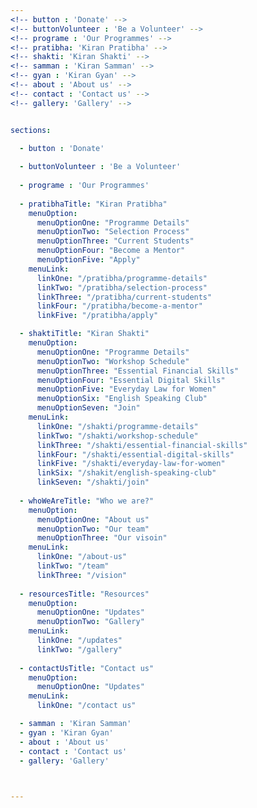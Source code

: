 ```yaml
---
<!-- button : 'Donate' -->
<!-- buttonVolunteer : 'Be a Volunteer' -->
<!-- programe : 'Our Programmes' -->
<!-- pratibha: 'Kiran Pratibha' -->
<!-- shakti: 'Kiran Shakti' -->
<!-- samman : 'Kiran Samman' -->
<!-- gyan : 'Kiran Gyan' -->
<!-- about : 'About us' -->
<!-- contact : 'Contact us' -->
<!-- gallery: 'Gallery' -->


sections:

  - button : 'Donate'
    
  - buttonVolunteer : 'Be a Volunteer'
    
  - programe : 'Our Programmes'
    
  - pratibhaTitle: "Kiran Pratibha"
    menuOption:
      menuOptionOne: "Programme Details"
      menuOptionTwo: "Selection Process"
      menuOptionThree: "Current Students"
      menuOptionFour: "Become a Mentor"
      menuOptionFive: "Apply"
    menuLink:
      linkOne: "/pratibha/programme-details"
      linkTwo: "/pratibha/selection-process"
      linkThree: "/pratibha/current-students"
      linkFour: "/pratibha/become-a-mentor"
      linkFive: "/pratibha/apply"

  - shaktiTitle: "Kiran Shakti"
    menuOption:
      menuOptionOne: "Programme Details"
      menuOptionTwo: "Workshop Schedule"
      menuOptionThree: "Essential Financial Skills"
      menuOptionFour: "Essential Digital Skills"
      menuOptionFive: "Everyday Law for Women"
      menuOptionSix: "English Speaking Club"
      menuOptionSeven: "Join"
    menuLink:
      linkOne: "/shakti/programme-details"
      linkTwo: "/shakti/workshop-schedule"
      linkThree: "/shakti/essential-financial-skills"
      linkFour: "/shakti/essential-digital-skills"
      linkFive: "/shakti/everyday-law-for-women"
      linkSix: "/shakit/english-speaking-club"
      linkSeven: "/shakti/join"
    
  - whoWeAreTitle: "Who we are?"
    menuOption:
      menuOptionOne: "About us"
      menuOptionTwo: "Our team"
      menuOptionThree: "Our visoin"
    menuLink:
      linkOne: "/about-us"
      linkTwo: "/team"
      linkThree: "/vision"
    
  - resourcesTitle: "Resources"
    menuOption:
      menuOptionOne: "Updates"
      menuOptionTwo: "Gallery"
    menuLink:
      linkOne: "/updates"
      linkTwo: "/gallery"
  
  - contactUsTitle: "Contact us"
    menuOption:
      menuOptionOne: "Updates"
    menuLink:
      linkOne: "/contact us"

  - samman : 'Kiran Samman'
  - gyan : 'Kiran Gyan'
  - about : 'About us'
  - contact : 'Contact us'
  - gallery: 'Gallery' 


 
---
```

